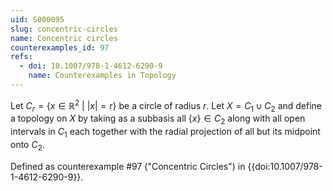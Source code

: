 ```yaml
---
uid: S000095
slug: concentric-circles
name: Concentric circles
counterexamples_id: 97
refs:
  - doi: 10.1007/978-1-4612-6290-9
    name: Counterexamples in Topology
---
```

Let $C_r = \{x \in \mathbb{R}^2\ |\ |x|=r\}$ be a circle of radius $r$. Let $X = C_1 \cup C_2$ and define a topology on $X$ by taking as a subbasis all $\{x\} \in C_2$ along with all open intervals in $C_1$ each together with the radial projection of all but its midpoint onto $C_2$.

Defined as counterexample #97 ("Concentric Circles")
in {{doi:10.1007/978-1-4612-6290-9}}.
